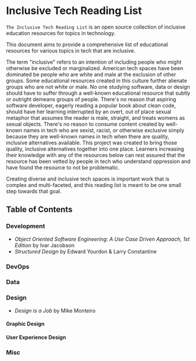 # Inclusive Tech Reading List

`The Inclusive Tech Reading List` is an open source collection of inclusive education resources for topics in technology.

This document aims to provide a comprehensive list of educational resources for various topics in tech that are inclusive.

The term "inclusive" refers to an intention of including people who might otherwise be excluded or marginalized. American tech spaces have been dominated be people who are white and male at the exclusion of other groups. Some educational resources created in this culture further alienate groups who are not white or male. No one studying software, data or design should have to suffer through a well-known educational resource that subtly or outright demeans groups of people. There's no reason that aspiring software developer, eagerly reading a popular book about clean code, should have her learning interrupted by an overt, out of place sexual metaphor that assumes the reader is male, straight, and treats womens as sexual objects. There's no reason to consume content created by well-known names in tech who are sexist, racist, or otherwise exclusive simply because they are well-known names in tech when there are quality, inclusive alternatives available. This project was created to bring those quality, inclusive alternatives together into one place. Learners increasing their knowledge with any of the resources below can rest assured that the resource has been vetted by people in tech who understand oppression and have found the resource to not be problematic.

Creating diverse and inclusive tech spaces is important work that is complex and multi-faceted, and this reading list is meant to be one small step towards that goal.

## Table of Contents

### Development
- _Object Oriented Software Engineering: A Use Case Driven Approach, 1st Edition_ by Ivar Jacobson
- _Structured Design_ by Edward Yourdon & Larry Constantine

### DevOps

### Data

### Design
- _Design is a Job_ by Mike Monteiro

#### Graphic Design
#### User Experience Design

### Misc
